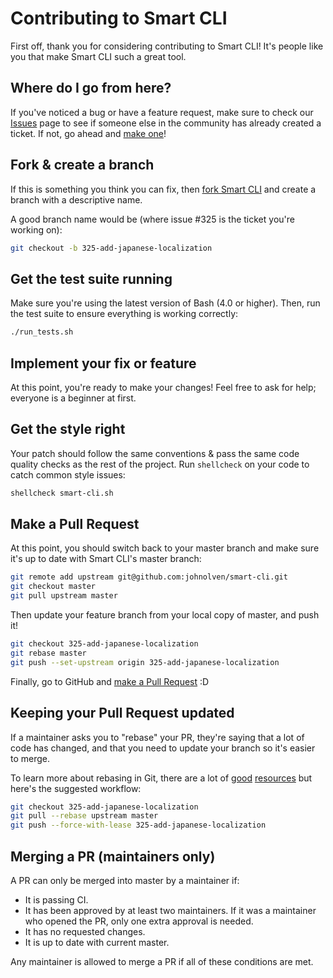 # Contributing to Smart CLI

First off, thank you for considering contributing to Smart CLI! It's people like you that make Smart CLI such a great tool.

## Where do I go from here?

If you've noticed a bug or have a feature request, make sure to check our [Issues](https://github.com/johnolven/smart-cli/issues) page to see if someone else in the community has already created a ticket. If not, go ahead and [make one](https://github.com/johnolven/smart-cli/issues/new)!

## Fork & create a branch

If this is something you think you can fix, then [fork Smart CLI](https://help.github.com/articles/fork-a-repo) and create a branch with a descriptive name.

A good branch name would be (where issue #325 is the ticket you're working on):

```sh
git checkout -b 325-add-japanese-localization
```

## Get the test suite running

Make sure you're using the latest version of Bash (4.0 or higher). Then, run the test suite to ensure everything is working correctly:

```sh
./run_tests.sh
```

## Implement your fix or feature

At this point, you're ready to make your changes! Feel free to ask for help; everyone is a beginner at first.

## Get the style right

Your patch should follow the same conventions & pass the same code quality checks as the rest of the project. Run `shellcheck` on your code to catch common style issues:

```sh
shellcheck smart-cli.sh
```

## Make a Pull Request

At this point, you should switch back to your master branch and make sure it's up to date with Smart CLI's master branch:

```sh
git remote add upstream git@github.com:johnolven/smart-cli.git
git checkout master
git pull upstream master
```

Then update your feature branch from your local copy of master, and push it!

```sh
git checkout 325-add-japanese-localization
git rebase master
git push --set-upstream origin 325-add-japanese-localization
```

Finally, go to GitHub and [make a Pull Request](https://help.github.com/articles/creating-a-pull-request) :D

## Keeping your Pull Request updated

If a maintainer asks you to "rebase" your PR, they're saying that a lot of code has changed, and that you need to update your branch so it's easier to merge.

To learn more about rebasing in Git, there are a lot of [good](https://git-scm.com/book/en/v2/Git-Branching-Rebasing) [resources](https://www.atlassian.com/git/tutorials/merging-vs-rebasing) but here's the suggested workflow:

```sh
git checkout 325-add-japanese-localization
git pull --rebase upstream master
git push --force-with-lease 325-add-japanese-localization
```

## Merging a PR (maintainers only)

A PR can only be merged into master by a maintainer if:

* It is passing CI.
* It has been approved by at least two maintainers. If it was a maintainer who opened the PR, only one extra approval is needed.
* It has no requested changes.
* It is up to date with current master.

Any maintainer is allowed to merge a PR if all of these conditions are met.
